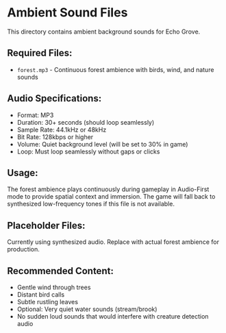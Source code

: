 # Ambient Sound Files

This directory contains ambient background sounds for Echo Grove.

## Required Files:
- `forest.mp3` - Continuous forest ambience with birds, wind, and nature sounds

## Audio Specifications:
- Format: MP3
- Duration: 30+ seconds (should loop seamlessly)
- Sample Rate: 44.1kHz or 48kHz  
- Bit Rate: 128kbps or higher
- Volume: Quiet background level (will be set to 30% in game)
- Loop: Must loop seamlessly without gaps or clicks

## Usage:
The forest ambience plays continuously during gameplay in Audio-First mode to provide spatial context and immersion. The game will fall back to synthesized low-frequency tones if this file is not available.

## Placeholder Files:
Currently using synthesized audio. Replace with actual forest ambience for production.

## Recommended Content:
- Gentle wind through trees
- Distant bird calls
- Subtle rustling leaves
- Optional: Very quiet water sounds (stream/brook)
- No sudden loud sounds that would interfere with creature detection audio